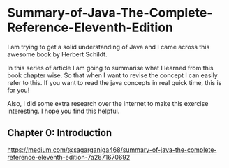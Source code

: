 # Summary-of-Java-The-Complete-Reference-Eleventh-Edition
I am trying to get a solid understanding of Java and I came across this awesome book by Herbert Schildt.

In this series of article I am going to summarise what I learned from this book chapter wise. So that when I want to revise the concept I can easily refer to this. If you want to read the java concepts in real quick time, this is for you!

Also, I did some extra research over the internet to make this exercise interesting. I hope you find this helpful.

## Chapter 0: Introduction
https://medium.com/@sagarganiga468/summary-of-java-the-complete-reference-eleventh-edition-7a2671670692

